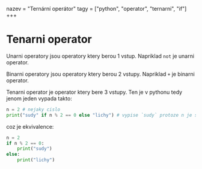 nazev = "Ternární operátor"
tagy = ["python", "operator", "ternarni", "if"]
+++
# Tenarni operator
Unarni operatory jsou operatory ktery berou 1 vstup. Napriklad `not` je unarni operator.

Binarni operatory jsou operatory ktery berou 2 vstupy. Napriklad `+` je binarni operator.

Tenarni operator je operator ktery bere 3 vstupy. Ten je v pythonu tedy jenom jeden vypada takto:
```python
n = 2 # nejaky cislo
print("sudy" if n % 2 == 0 else "lichy") # vypise `sudy` protoze n je sudy
```
coz je ekvivalence:
```python
n = 2
if n % 2 == 0:
	print("sudy")
else:
	print("lichy")
```
